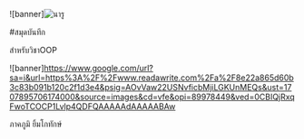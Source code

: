 ![banner]![นารู](https://github.com/BabyTsto/BabyTsto.github.io/assets/159879272/c029b333-cafb-4181-93f2-e144b6b23bc3)


#สมุดบันทึก

สำหรับวิชาOOP

![banner]https://www.google.com/url?sa=i&url=https%3A%2F%2Fwww.readawrite.com%2Fa%2F8e22a865d60b3c83b091b120c2f1d3e4&psig=AOvVaw22USNvficbMjiLGKUnMEQs&ust=1707895706174000&source=images&cd=vfe&opi=89978449&ved=0CBIQjRxqFwoTCOCP1Lvlp4QDFQAAAAAdAAAAABAw


ภาคภูมิ ยิ้มโกทักษ์
